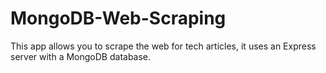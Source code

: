 # MongoDB-Web-Scraping
This app allows you to scrape the web for tech articles, it uses an Express server with a MongoDB database.
